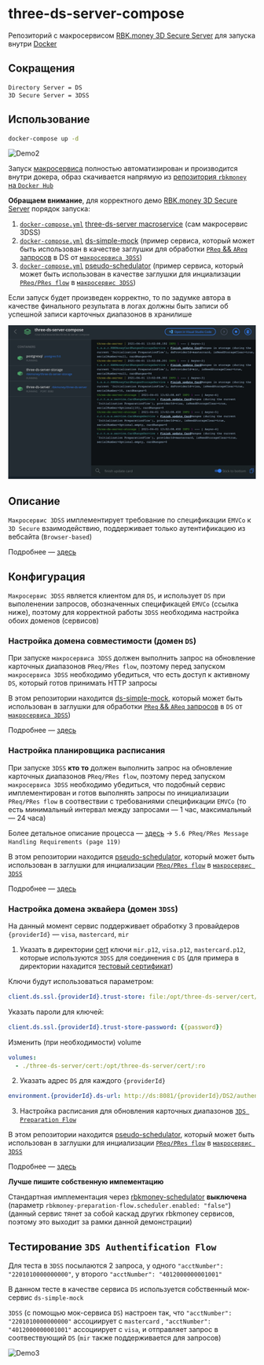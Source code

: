 # three-ds-server-compose

Репозиторий с макросервисом [RBK.money 3D Secure Server](https://github.com/rbkmoney/three-ds-server) для запуска внутри [Docker](https://hub.docker.com/r/rbkmoney/three-ds-server)

## Сокращения
```
Directory Server = DS
3D Secure Server = 3DSS
```

## Использование

```bash
docker-compose up -d
```

![Demo2](./readme-resources/2_full.gif?raw=true)

Запуск [макросервиса](https://github.com/rbkmoney/three-ds-server/blob/master/pom.xml) полностью автоматизирован и производится внутри докера, образ скачивается напрямую из [репозитория `rbkmoney` на `Docker Hub`](https://hub.docker.com/r/rbkmoney/three-ds-server)

**Обращаем внимание**, для корректного демо [RBK.money 3D Secure Server](https://github.com/rbkmoney/three-ds-server) порядок запуска:

1. [`docker-compose.yml`](https://github.com/rbkmoney/three-ds-server-compose/blob/master/docker-compose.yml) [three-ds-server macroservice](https://github.com/rbkmoney/three-ds-server-compose/blob/master/README.md) (сам макросервис 3DSS)
2. [`docker-compose.yml`](https://github.com/rbkmoney/three-ds-server-compose/blob/master/ds-simple-mock/docker-compose.yml) [ds-simple-mock](https://github.com/rbkmoney/three-ds-server-compose/blob/master/ds-simple-mock/README.md) (пример сервиса, который может быть использован в качестве заглушки для обработки [`PReq` && `AReq` запросов](https://github.com/rbkmoney/three-ds-server-compose/blob/master/docs/EMVCo_Protocol_and_Core_Functions_Specification_v2.2.0.pdf) в DS от [`макросервиса 3DSS`](https://github.com/rbkmoney/three-ds-server-compose/blob/master/README.md))
3. [`docker-compose.yml`](https://github.com/rbkmoney/three-ds-server-compose/blob/master/pseudo-schedulator/docker-compose.yml) [pseudo-schedulator](https://github.com/rbkmoney/three-ds-server-compose/blob/master/pseudo-schedulator/README.md) (пример сервиса, который может быть использован в качестве заглушки для инциализации [`PReq/PRes flow`](https://github.com/rbkmoney/three-ds-server-compose/blob/master/docs/EMVCo_Protocol_and_Core_Functions_Specification_v2.2.0.pdf) в [`макросервис 3DSS`](https://github.com/rbkmoney/three-ds-server-compose/blob/master/README.md))

Если запуск будет произведен корректно, то по задумке автора в качестве финального результата в логах должны быть записи об успешной записи карточных диапазонов в хранилише

![alt text](./readme-resources/result.jpg "Result")

## Описание

`Макросервис 3DSS` имплементирует требование по спецификации `EMVCo` к `3D Secure` взаимодействию, поддерживает только аутентификацию из вебсайта (`Browser-based`)

Подробнее — [здесь](https://github.com/rbkmoney/three-ds-server-compose/blob/master/3DSS%20detailed%20Description.md)

## Конфигурация

`Макросервис 3DSS` является клиентом для `DS`, и использует `DS` при выполенении запросов, обозначенных спецификацей `EMVCo` (ссылка ниже), поэтому для корректной работы `3DSS` необходима настройка обоих доменов (сервисов)

### Настройка домена совместимости (домен `DS`)

При запуске `макросервиса 3DSS` должен выполнить запрос на обновление карточных диапазонов `PReq/PRes flow`, поэтому перед запуском `макросервиса 3DSS` необходимо убедиться, что есть доступ к активному `DS`, который готов принимать HTTP запросы

В этом репозитории находится [ds-simple-mock](https://github.com/rbkmoney/three-ds-server-compose/blob/master/ds-simple-mock/README.md), который может быть использован в заглушки для обработки [`PReq` && `AReq` запросов](https://github.com/rbkmoney/three-ds-server-compose/blob/master/docs/EMVCo_Protocol_and_Core_Functions_Specification_v2.2.0.pdf) в `DS` от [`макросервиса 3DSS`](https://github.com/rbkmoney/three-ds-server-compose/blob/master/README.md))

Подробнее — [здесь](https://github.com/rbkmoney/three-ds-server-compose/blob/master/ds-simple-mock/README.md)

### Настройка планировщика расписания

При запуске `3DSS` **кто то** должен выполнить запрос на обновление карточных диапазонов `PReq/PRes flow`, поэтому перед запуском `макросервиса 3DSS` необходимо убедиться, что подобный сервис имплементирован и готов выполнять запросы по инициализации `PReq/PRes flow` в соотвествии с требованиями спецификации `EMVCo` (то есть минимальный интервал между запросами — 1 час, максимальный — 24 часа)

Более детальное описание процесса — [здесь](https://github.com/rbkmoney/three-ds-server-compose/blob/master/docs/EMVCo_Protocol_and_Core_Functions_Specification_v2.2.0.pdf) -> `5.6 PReq/PRes Message Handling Requirements (page 119)`

В этом репозитории находится [pseudo-schedulator](https://github.com/rbkmoney/three-ds-server-compose/blob/master/pseudo-schedulator/README.md), который может быть использован в заглушки для инциализации [`PReq/PRes flow`](https://github.com/rbkmoney/three-ds-server-compose/blob/master/docs/EMVCo_Protocol_and_Core_Functions_Specification_v2.2.0.pdf) в [`макросервис 3DSS`](https://github.com/rbkmoney/three-ds-server-compose/blob/master/README.md)

Подробнее — [здесь](https://github.com/rbkmoney/three-ds-server-compose/blob/master/pseudo-schedulator/README.md)

### Настройка домена эквайера (домен `3DSS`)

На данный момент сервис поддерживает обработку 3 провайдеров `{providerId}` — `visa`, `mastercard`, `mir`

1) Указать в директории [cert](https://github.com/rbkmoney/three-ds-server-compose/tree/master/three-ds-server/cert) ключи `mir.p12`, `visa.p12`, `mastercard.p12`, которые используются `3DSS` для соединения с `DS` (для примера в директории нахадится [тестовый сертификат](https://github.com/rbkmoney/three-ds-server-compose/blob/master/three-ds-server/cert/test.p12))

Ключи будут использоваться параметром:

```yaml
client.ds.ssl.{providerId}.trust-store: file:/opt/three-ds-server/cert/test.p12
```

Указать пароли для ключей:
 
```yaml
client.ds.ssl.{providerId}.trust-store-password: {{password}}
```

Изменить (при необходимости) volume

```yaml
volumes:
  - ./three-ds-server/cert:/opt/three-ds-server/cert/:ro
```

2) Указать адрес `DS` для каждого `{providerId}`

```yaml
environment.{providerId}.ds-url: http://ds:8081/{providerId}/DS2/authenticate
```

3) Настройка расписания для обновления карточных диапазонов [`3DS Preparation Flow`](https://github.com/rbkmoney/three-ds-server-compose/blob/master/docs/EMVCo_Protocol_and_Core_Functions_Specification_v2.2.0.pdf) 

В этом репозитории находится [pseudo-schedulator](https://github.com/rbkmoney/three-ds-server-compose/blob/master/pseudo-schedulator/README.md), который может быть использован в заглушки для инциализации [`PReq/PRes flow`](https://github.com/rbkmoney/three-ds-server-compose/blob/master/docs/EMVCo_Protocol_and_Core_Functions_Specification_v2.2.0.pdf) в [`макросервис 3DSS`](https://github.com/rbkmoney/three-ds-server-compose/blob/master/README.md)

Подробнее — [здесь](https://github.com/rbkmoney/three-ds-server-compose/blob/master/pseudo-schedulator/README.md)

**Лучше пишите собственную импементацию**

Cтандартная имплементация через [rbkmoney-schedulator](https://github.com/rbkmoney/schedulator) **выключена** (параметр `rbkmoney-preparation-flow.scheduler.enabled: "false"`) (данный сервис тянет за собой каскад других rbkmoney сервисов, поэтому это выходит за рамки данной демонстрации)

## Тестирование `3DS Authentification Flow`

Для теста в `3DSS` посылаются 2 запроса, у одного `"acctNumber": "2201010000000000"`, у второго `"acctNumber": "4012000000001001"` 

В данном тесте в качестве сервиса `DS` используется собственный мок-сервис `ds-simple-mock`

`3DSS` (с помощью мок-сервиса `DS`) настроен так, что `"acctNumber": "2201010000000000"` ассоциирует с `mastercard` , `"acctNumber": "4012000000001001"` ассоциирует с `visa`, и отправляет запрос в соотвествующий `DS` (`mir` также поддерживается для запросов)

![Demo3](./readme-resources/test.gif?raw=true)
